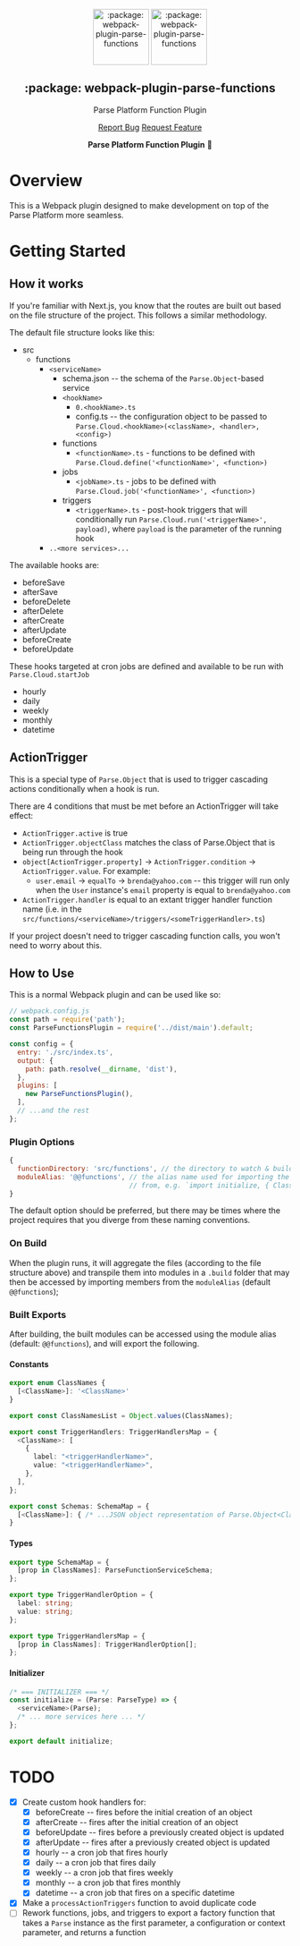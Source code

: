 <p align="center">
 <img width="100px" src="https://raw.githubusercontent.com/epicdigitalmedia/epic-ts-npm-boilerplate/main/.github/images/favicon512x512-npm.png" align="center" alt=":package: webpack-plugin-parse-functions" />
 <img width="100px" src="https://avatars.githubusercontent.com/u/113625277?s=200&v=4" align="center" alt=":package: webpack-plugin-parse-functions" />
 <h2 align="center">:package: webpack-plugin-parse-functions</h2>
 <p align="center">Parse Platform Function Plugin</p>
  <p align="center">
    <a href="https://github.com/epic-digital-im/webpack-plugin-parse-functions/issues/new/choose">Report Bug</a>
    <a href="https://github.com/epic-digital-im/webpack-plugin-parse-functions/issues/new/choose">Request Feature</a>
  </p>

<p align="center">
  <strong>Parse Platform Function Plugin</strong> 🚀
</p>

# Overview
This is a Webpack plugin designed to make development on top of the Parse Platform more seamless.

# Getting Started
## How it works
If you're familiar with Next.js, you know that the routes are built out based on the file structure of the project. This follows a similar methodology.

The default file structure looks like this:
- src
  - functions
    - `<serviceName>`
      - schema.json -- the schema of the `Parse.Object`-based service
      - `<hookName>`
        - `0.<hookName>.ts`
        - config.ts -- the configuration object to be passed to `Parse.Cloud.<hookName>(<className>, <handler>, <config>)`
      - functions
        - `<functionName>.ts` - functions to be defined with `Parse.Cloud.define('<functionName>', <function>)`
      - jobs
        - `<jobName>.ts` - jobs to be defined with `Parse.Cloud.job('<functionName>', <function>)`
      - triggers
        - `<triggerName>.ts` - post-hook triggers that will conditionally run `Parse.Cloud.run('<triggerName>', payload)`, where `payload` is the parameter of the running hook
    - `..<more services>...`

The available hooks are:
- beforeSave
- afterSave
- beforeDelete
- afterDelete
- afterCreate
- afterUpdate
- beforeCreate
- beforeUpdate

These hooks targeted at cron jobs are defined and available to be run with `Parse.Cloud.startJob`
- hourly
- daily
- weekly
- monthly
- datetime

## ActionTrigger
This is a special type of `Parse.Object` that is used to trigger cascading actions conditionally when a hook is run.

There are 4 conditions that must be met before an ActionTrigger will take effect:
- `ActionTrigger.active` is true
- `ActionTrigger.objectClass` matches the class of Parse.Object that is being run through the hook
- `object[ActionTrigger.property]` -> `ActionTrigger.condition` -> `ActionTrigger.value`. For example:
  - `user.email` -> `equalTo` -> `brenda@yahoo.com` -- this trigger will run only when the `User` instance's `email` property is equal to `brenda@yahoo.com`
- `ActionTrigger.handler` is equal to an extant trigger handler function name (i.e. in the `src/functions/<serviceName>/triggers/<someTriggerHandler>.ts`)

If your project doesn't need to trigger cascading function calls, you won't need to worry about this.

## How to Use
This is a normal Webpack plugin and can be used like so:

```js
// webpack.config.js
const path = require('path');
const ParseFunctionsPlugin = require('../dist/main').default;

const config = {
  entry: './src/index.ts',
  output: {
    path: path.resolve(__dirname, 'dist'),
  },
  plugins: [
    new ParseFunctionsPlugin(),
  ],
  // ...and the rest
};
```

### Plugin Options
```js
{
  functionDirectory: 'src/functions', // the directory to watch & build Parse functions
  moduleAlias: '@@functions', // the alias name used for importing the built files
                              // from, e.g. `import initialize, { ClassNames } from '@@functions';`
}
```
The default option should be preferred, but there may be times where the project requires that you diverge from these naming conventions.

### On Build
When the plugin runs, it will aggregate the files (according to the file structure above) and transpile them into modules in a `.build` folder that may then be accessed by importing members from the `moduleAlias` (default `@@functions`);

### Built Exports
After building, the built modules can be accessed using the module alias (default: `@@functions`), and will export the following.

#### Constants
```typescript
export enum ClassNames {
  [<ClassName>]: '<ClassName>'
}

export const ClassNamesList = Object.values(ClassNames);

export const TriggerHandlers: TriggerHandlersMap = {
  <ClassName>: [
    {
      label: "<triggerHandlerName>",
      value: "<triggerHandlerName>",
    },
  ],
};

export const Schemas: SchemaMap = {
  [<ClassName>]: { /* ...JSON object representation of Parse.Object<ClassName> schema */ }
}
```

#### Types
```typescript
export type SchemaMap = {
  [prop in ClassNames]: ParseFunctionServiceSchema;
};

export type TriggerHandlerOption = {
  label: string;
  value: string;
};

export type TriggerHandlersMap = {
  [prop in ClassNames]: TriggerHandlerOption[];
};
```

#### Initializer
```typescript
/* === INITIALIZER === */
const initialize = (Parse: ParseType) => {
  <serviceName>(Parse);
  /* ... more services here ... */
};

export default initialize;
```

# TODO
- [x] Create custom hook handlers for:
  - [x] beforeCreate -- fires before the initial creation of an object
  - [x] afterCreate -- fires after the initial creation of an object
  - [x] beforeUpdate -- fires before a previously created object is updated
  - [x] afterUpdate -- fires after a previously created object is updated
  - [x] hourly -- a cron job that fires hourly
  - [x] daily -- a cron job that fires daily
  - [x] weekly -- a cron job that fires weekly
  - [x] monthly -- a cron job that fires monthly
  - [x] datetime -- a cron job that fires on a specific datetime
- [x] Make a `processActionTriggers` function to avoid duplicate code
- [ ] Rework functions, jobs, and triggers to export a factory function that takes a `Parse` instance as the first parameter, a configuration or context parameter, and returns a function
